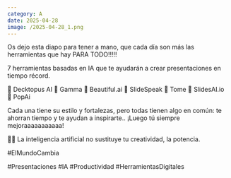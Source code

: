 ```yaml
--- 
category: A 
date: 2025-04-28 
image: /2025-04-28_1.png 
--- 
```


Os dejo esta diapo para tener a mano, que cada día son más las herramientas que hay PARA TODO!!!!!

7 herramientas basadas en IA que te ayudarán a crear presentaciones en tiempo récord. 

🔹 Decktopus AI
🔹 Gamma
🔹 Beautiful.ai
🔹 SlideSpeak
🔹 Tome
🔹 SlidesAI.io
🔹 PopAi

Cada una tiene su estilo y fortalezas, pero todas tienen algo en común: te ahorran tiempo y te ayudan a inspirarte.. ¡Luego tú siempre mejoraaaaaaaaaaa!

🧠✨ La inteligencia artificial no sustituye tu creatividad, la potencia.

#ElMundoCambia

#Presentaciones #IA #Productividad #HerramientasDigitales